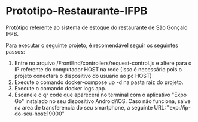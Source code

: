 # Prototipo-Restaurante-IFPB
Protótipo referente ao sistema de estoque do restaurante de São Gonçalo IFPB. 

Para executar o seguinte projeto, é recomendável seguir os seguintes passos:
  1. Entre no arquivo /FrontEnd/controllers/request-control.js e altere para o IP referente do computador HOST na rede (Isso é necessário pois o projeto conectará o dispositivo do usuário ao pc HOST)
  2. Execute o comando docker-compose up -d na pasta raiz do projeto. 
  3. Execute o comando docker logs app.
  4. Escaneie o qr code que aparecerá no terminal com o aplicativo "Expo Go" instalado no seu dispositivo Android/iOS. Caso não funciona, salve na area de transferencia do seu smartphone, a seguinte URL: "exp://ip-do-seu-host:19000"
